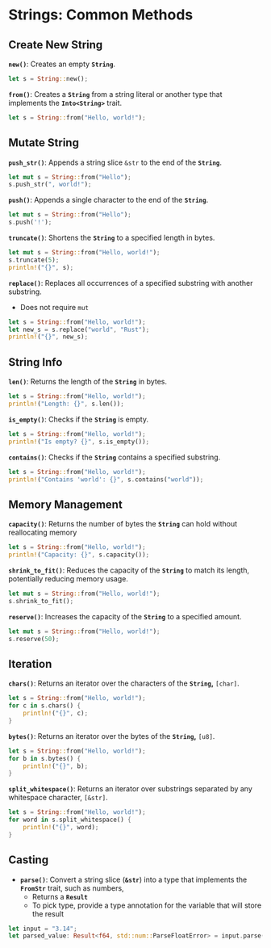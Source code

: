 # Strings: Common Methods

## Create New String

**`new()`**: Creates an empty **`String`**.

```rust
let s = String::new();
```

**`from()`**: Creates a **`String`** from a string literal or another type that implements the **`Into<String>`** trait.

```rust
let s = String::from("Hello, world!");
```

## Mutate String

**`push_str()`**: Appends a string slice `&str` to the end of the **`String`**.

```rust
let mut s = String::from("Hello");
s.push_str(", world!");
```

**`push()`**: Appends a single character to the end of the **`String`**.

```rust
let mut s = String::from("Hello");
s.push('!');
```

**`truncate()`**: Shortens the **`String`** to a specified length in bytes.

```rust
let mut s = String::from("Hello, world!");
s.truncate(5);
println!("{}", s);
```

**`replace()`**: Replaces all occurrences of a specified substring with another substring.

- Does not require `mut`

```rust
let s = String::from("Hello, world!");
let new_s = s.replace("world", "Rust");
println!("{}", new_s);
```

## String Info

**`len()`**: Returns the length of the **`String`** in bytes.

```rust
let s = String::from("Hello, world!");
println!("Length: {}", s.len());
```

**`is_empty()`**: Checks if the **`String`** is empty.

```rust
let s = String::from("Hello, world!");
println!("Is empty? {}", s.is_empty());
```

**`contains()`**: Checks if the **`String`** contains a specified substring.

```rust
let s = String::from("Hello, world!");
println!("Contains 'world': {}", s.contains("world"));
```

## Memory Management

**`capacity()`**: Returns the number of bytes the **`String`** can hold without reallocating memory

```rust
let s = String::from("Hello, world!");
println!("Capacity: {}", s.capacity());
```

**`shrink_to_fit()`**: Reduces the capacity of the **`String`** to match its length, potentially reducing memory usage.

```rust
let mut s = String::from("Hello, world!");
s.shrink_to_fit();
```

**`reserve()`**: Increases the capacity of the **`String`** to a specified amount.

```rust
let mut s = String::from("Hello, world!");
s.reserve(50);
```

## Iteration

**`chars()`**: Returns an iterator over the characters of the **`String`,** `[char]`.

```rust
let s = String::from("Hello, world!");
for c in s.chars() {
    println!("{}", c);
}
```

**`bytes()`**: Returns an iterator over the bytes of the **`String`,** `[u8]`.

```rust
let s = String::from("Hello, world!");
for b in s.bytes() {
    println!("{}", b);
}
```

**`split_whitespace()`**: Returns an iterator over substrings separated by any whitespace character, `[&str]`.

```rust
let s = String::from("Hello, world!");
for word in s.split_whitespace() {
    println!("{}", word);
}
```

## Casting

- **`parse()`**: Convert a string slice (**`&str`**) into a type that implements the **`FromStr`** trait, such as numbers,
    - Returns a **`Result`**
    - To pick type, provide a type annotation for the variable that will store the result

```rust
let input = "3.14";
let parsed_value: Result<f64, std::num::ParseFloatError> = input.parse();
```